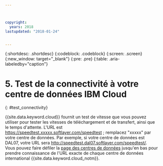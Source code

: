 ```yaml
---



copyright:
  years: 2018
lastupdated: "2018-01-24"


---
```


{:shortdesc: .shortdesc}
{:codeblock: .codeblock}
{:screen: .screen}
{:new_window: target="_blank"}
{:pre: .pre}
{:table: .aria-labeledby="caption"}

# 5. Test de la connectivité à votre centre de données IBM Cloud 
{: #test_connectivity}

{{site.data.keyword.cloud}} fournit un test de vitesse que vous pouvez utiliser pour tester les vitesses de téléchargement et de transfert, ainsi que le temps d'attente. L'URL est https://speedtest.xxxxx.softlayer.com/speedtest ; remplacez "xxxxx" par votre centre de données. Par exemple, si votre centre de données est DAL07, votre URL sera http://speedtest.dal07.softlayer.com/speedtest/. Vous pouvez faire défiler la [page des centres de données](https://www.ibm.com/cloud-computing/bluemix/data-centers) jusqu'en bas pour prendre connaissance de l'URL exacte de chaque centre de données international {{site.data.keyword.cloud_notm}}. 
